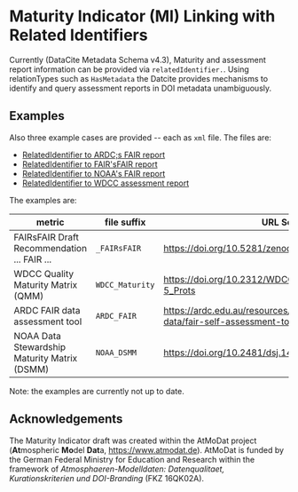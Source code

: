 # Maturity Indicator (MI) Linking with Related Identifiers

Currently (DataCite Metadata Schema v4.3), Maturity and assessment report information can be provided via `relatedIdentifier.`. Using relationTypes such as `HasMetadata` the Datcite provides mechanisms to identify and query assessment reports in DOI metadata unambiguously. 

## Examples

Also three example cases are provided -- each as `xml`  file. The files are:

* [RelatedIdentifier to ARDC;s FAIR report](/maturity_indicator_w_relatedIdentifiers/example_MI_ARDC_FAIR.xml)
* [RelatedIdentifier to FAIR'sFAIR report](/maturity_indicator_w_relatedIdentifiers/example_MI_FAIRsFAIR.xml)
* [RelatedIdentifier to NOAA's FAIR report](/maturity_indicator_w_relatedIdentifiers/example_MI_NOAA_DSMM.xml)
* [RelatedIdentifier to WDCC assessment report](/maturity_indicator_w_relatedIdentifiers/example_MI_WDCC_Maturity.xml)

The examples are:

| metric                                       | file suffix      | URL Scheme                                                         | Example Query |
|----------------------------------------------|------------------|---------------------------------------------------------------------------------------|---|
| FAIRsFAIR Draft Recommendation ... FAIR ...  | `_FAIRsFAIR`     | https://doi.org/10.5281/zenodo.3678716                                                | `query: related_identifiers.relatedMetadataScheme:"FAIRsFAIR"` |
| WDCC Quality Maturity Matrix (QMM)           | `WDCC_Maturity` | https://doi.org/10.2312/WDCC/TR_QMM_Checkl_Levels_4-5_Prots                           | `query: related_identifiers.relatedMetadataScheme:"WDCC_Maturity"` |
| ARDC FAIR data assessment tool               | `ARDC_FAIR`      | https://ardc.edu.au/resources/working-with-data/fair-data/fair-self-assessment-tool/  | `query: related_identifiers.relatedMetadataScheme:"ARDC_FAIR"` |
| NOAA Data Stewardship Maturity Matrix (DSMM) | `NOAA_DSMM`      | https://doi.org/10.2481/dsj.14-049                                                    | `query: related_identifiers.relatedMetadataScheme:"NOAA_DSMM"` |




Note: the examples are currently not up to date.


## Acknowledgements

The Maturity Indicator draft was created within the AtMoDat project (**At**mospheric **Mo**del **Dat**a, https://www.atmodat.de). AtMoDat is funded by the German Federal Ministry for Education and Research within the framework of *Atmosphaeren-Modelldaten: Datenqualitaet, Kurationskriterien und DOI-Branding* (FKZ 16QK02A).
